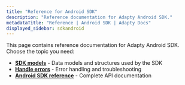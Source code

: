 ```yaml
---
title: "Reference for Android SDK"
description: "Reference documentation for Adapty Android SDK."
metadataTitle: "Reference | Android SDK | Adapty Docs"
displayed_sidebar: sdkandroid
---
```


This page contains reference documentation for Adapty Android SDK. Choose the topic you need:

- **[SDK models](android-sdk-models)** - Data models and structures used by the SDK
- **[Handle errors](android-sdk-error-handling)** - Error handling and troubleshooting
- **[Android SDK reference](https://kotlin.adapty.io)** - Complete API documentation 